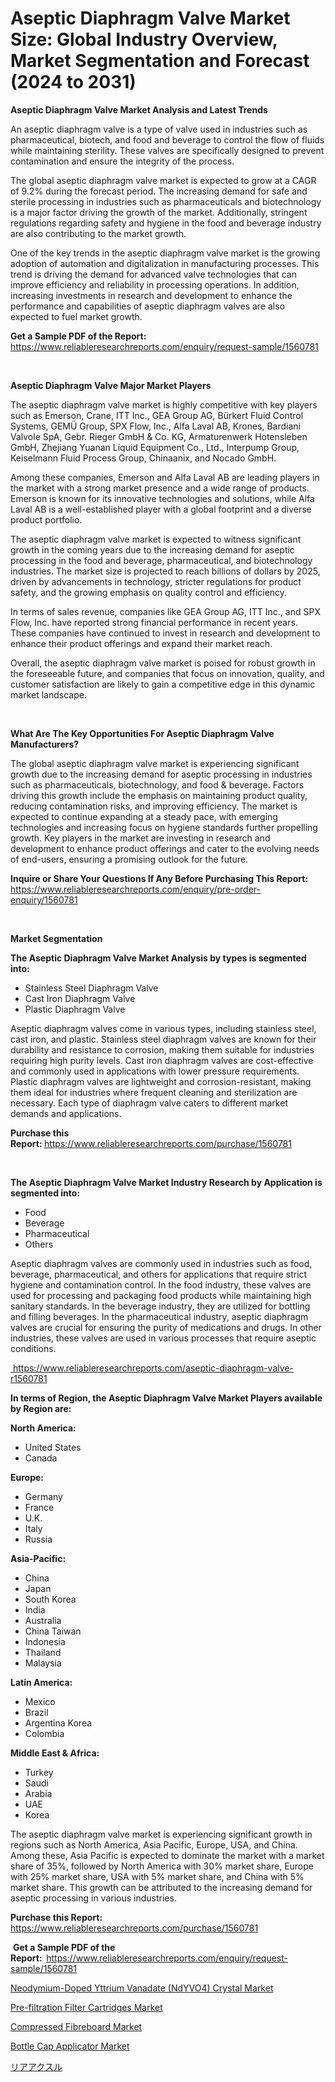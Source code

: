 <p><h1>Aseptic Diaphragm Valve Market Size: Global Industry Overview, Market Segmentation and Forecast (2024 to 2031)</h1></p><p><strong>Aseptic Diaphragm Valve Market Analysis and Latest Trends</strong></p>
<p><p>An aseptic diaphragm valve is a type of valve used in industries such as pharmaceutical, biotech, and food and beverage to control the flow of fluids while maintaining sterility. These valves are specifically designed to prevent contamination and ensure the integrity of the process.</p><p>The global aseptic diaphragm valve market is expected to grow at a CAGR of 9.2% during the forecast period. The increasing demand for safe and sterile processing in industries such as pharmaceuticals and biotechnology is a major factor driving the growth of the market. Additionally, stringent regulations regarding safety and hygiene in the food and beverage industry are also contributing to the market growth.</p><p>One of the key trends in the aseptic diaphragm valve market is the growing adoption of automation and digitalization in manufacturing processes. This trend is driving the demand for advanced valve technologies that can improve efficiency and reliability in processing operations. In addition, increasing investments in research and development to enhance the performance and capabilities of aseptic diaphragm valves are also expected to fuel market growth.</p></p>
<p><strong>Get a Sample PDF of the Report:&nbsp;</strong> <a href="https://www.reliableresearchreports.com/enquiry/request-sample/1560781">https://www.reliableresearchreports.com/enquiry/request-sample/1560781</a></p>
<p>&nbsp;</p>
<p><strong>Aseptic Diaphragm Valve Major Market Players</strong></p>
<p><p>The aseptic diaphragm valve market is highly competitive with key players such as Emerson, Crane, ITT Inc., GEA Group AG, Bürkert Fluid Control Systems, GEMÜ Group, SPX Flow, Inc., Alfa Laval AB, Krones, Bardiani Valvole SpA, Gebr. Rieger GmbH & Co. KG, Armaturenwerk Hotensleben GmbH, Zhejiang Yuanan Liquid Equipment Co., Ltd., Interpump Group, Keiselmann Fluid Process Group, Chinaanix, and Nocado GmbH.</p><p>Among these companies, Emerson and Alfa Laval AB are leading players in the market with a strong market presence and a wide range of products. Emerson is known for its innovative technologies and solutions, while Alfa Laval AB is a well-established player with a global footprint and a diverse product portfolio.</p><p>The aseptic diaphragm valve market is expected to witness significant growth in the coming years due to the increasing demand for aseptic processing in the food and beverage, pharmaceutical, and biotechnology industries. The market size is projected to reach billions of dollars by 2025, driven by advancements in technology, stricter regulations for product safety, and the growing emphasis on quality control and efficiency.</p><p>In terms of sales revenue, companies like GEA Group AG, ITT Inc., and SPX Flow, Inc. have reported strong financial performance in recent years. These companies have continued to invest in research and development to enhance their product offerings and expand their market reach.</p><p>Overall, the aseptic diaphragm valve market is poised for robust growth in the foreseeable future, and companies that focus on innovation, quality, and customer satisfaction are likely to gain a competitive edge in this dynamic market landscape.</p></p>
<p>&nbsp;</p>
<p><strong>What Are The Key Opportunities For Aseptic Diaphragm Valve Manufacturers?</strong></p>
<p><p>The global aseptic diaphragm valve market is experiencing significant growth due to the increasing demand for aseptic processing in industries such as pharmaceuticals, biotechnology, and food & beverage. Factors driving this growth include the emphasis on maintaining product quality, reducing contamination risks, and improving efficiency. The market is expected to continue expanding at a steady pace, with emerging technologies and increasing focus on hygiene standards further propelling growth. Key players in the market are investing in research and development to enhance product offerings and cater to the evolving needs of end-users, ensuring a promising outlook for the future.</p></p>
<p><strong>Inquire or Share Your Questions If Any Before Purchasing This Report:</strong> <a href="https://www.reliableresearchreports.com/enquiry/pre-order-enquiry/1560781">https://www.reliableresearchreports.com/enquiry/pre-order-enquiry/1560781</a></p>
<p>&nbsp;</p>
<p><strong>Market Segmentation</strong></p>
<p><strong>The Aseptic Diaphragm Valve Market Analysis by types is segmented into:</strong></p>
<p><ul><li>Stainless Steel Diaphragm Valve</li><li>Cast Iron Diaphragm Valve</li><li>Plastic Diaphragm Valve</li></ul></p>
<p><p>Aseptic diaphragm valves come in various types, including stainless steel, cast iron, and plastic. Stainless steel diaphragm valves are known for their durability and resistance to corrosion, making them suitable for industries requiring high purity levels. Cast iron diaphragm valves are cost-effective and commonly used in applications with lower pressure requirements. Plastic diaphragm valves are lightweight and corrosion-resistant, making them ideal for industries where frequent cleaning and sterilization are necessary. Each type of diaphragm valve caters to different market demands and applications.</p></p>
<p><strong>Purchase this Report:&nbsp;</strong><a href="https://www.reliableresearchreports.com/purchase/1560781">https://www.reliableresearchreports.com/purchase/1560781</a></p>
<p>&nbsp;</p>
<p><strong>The Aseptic Diaphragm Valve Market Industry Research by Application is segmented into:</strong></p>
<p><ul><li>Food</li><li>Beverage</li><li>Pharmaceutical</li><li>Others</li></ul></p>
<p><p>Aseptic diaphragm valves are commonly used in industries such as food, beverage, pharmaceutical, and others for applications that require strict hygiene and contamination control. In the food industry, these valves are used for processing and packaging food products while maintaining high sanitary standards. In the beverage industry, they are utilized for bottling and filling beverages. In the pharmaceutical industry, aseptic diaphragm valves are crucial for ensuring the purity of medications and drugs. In other industries, these valves are used in various processes that require aseptic conditions.</p></p>
<p><a href="https://www.reliableresearchreports.com/aseptic-diaphragm-valve-r1560781">&nbsp;https://www.reliableresearchreports.com/aseptic-diaphragm-valve-r1560781</a></p>
<p><strong>In terms of Region, the Aseptic Diaphragm Valve Market Players available by Region are:</strong></p>
<p>
    <p> <strong> North America: </strong>
        <ul>
            <li>United States</li>
            <li>Canada</li>
        </ul>
        </p> 
    <p> <strong> Europe: </strong>
        <ul>
            <li>Germany</li>
            <li>France</li>
            <li>U.K.</li>
            <li>Italy</li>
            <li>Russia</li>
        </ul>
        </p> 
    <p> <strong> Asia-Pacific: </strong>
        <ul>
            <li>China</li>
            <li>Japan</li>
            <li>South Korea</li>
            <li>India</li>
            <li>Australia</li>
            <li>China Taiwan</li>
            <li>Indonesia</li>
            <li>Thailand</li>
            <li>Malaysia</li>
        </ul>
        </p> 
    <p> <strong> Latin America: </strong>
        <ul>
            <li>Mexico</li>
            <li>Brazil</li>
            <li>Argentina Korea</li>
            <li>Colombia</li>
        </ul>
        </p> 
    <p> <strong> Middle East & Africa: </strong>
        <ul>
            <li>Turkey</li>
            <li>Saudi</li>
            <li>Arabia</li>
            <li>UAE</li>
            <li>Korea</li>
        </ul>
    </p>
    </p>
<p><p>The aseptic diaphragm valve market is experiencing significant growth in regions such as North America, Asia Pacific, Europe, USA, and China. Among these, Asia Pacific is expected to dominate the market with a market share of 35%, followed by North America with 30% market share, Europe with 25% market share, USA with 5% market share, and China with 5% market share. This growth can be attributed to the increasing demand for aseptic processing in various industries.</p></p>
<p><strong>Purchase this Report: </strong><a href="https://www.reliableresearchreports.com/purchase/1560781">https://www.reliableresearchreports.com/purchase/1560781</a></p>
<p>&nbsp;<strong>Get a Sample PDF of the Report:&nbsp;&nbsp;</strong><a href="https://www.reliableresearchreports.com/enquiry/request-sample/1560781">https://www.reliableresearchreports.com/enquiry/request-sample/1560781</a></p>
<p><strong></strong></p>
<p><p><a href="https://www.linkedin.com/pulse/neodymium-doped-yttrium-vanadate-ndyvo4-crystal-market-research-xfykc?trackingId=1BPUoBXqKy%2B1vPhg9CQxBA%3D%3D">Neodymium-Doped Yttrium Vanadate (NdYVO4) Crystal Market</a></p><p><a href="https://www.linkedin.com/pulse/pre-filtration-filter-cartridges-market-dynamics-2024-2031-axthc?trackingId=Nlx6UPK92PMEjqDUBvagQw%3D%3D">Pre-filtration Filter Cartridges Market</a></p><p><a href="https://issuu.com/reportprime-2/docs/compressed-fibreboard-market-size-2030.pptx">Compressed Fibreboard Market</a></p><p><a href="https://github.com/Sherrillcrooksxa8i18ucf2m/Market-Research-Report-List-2/blob/main/bottle-cap-applicator-market.md">Bottle Cap Applicator Market</a></p><p><a href="https://medium.com/@maureenbiologist34/%E3%83%AA%E3%82%A2%E3%82%A2%E3%82%AF%E3%82%B9%E3%83%AB%E5%B8%82%E5%A0%B4%E3%83%AC%E3%83%9D%E3%83%BC%E3%83%88%E3%81%AF-%E3%81%93%E3%81%AE%E5%B8%82%E5%A0%B4%E3%81%AE%E6%9C%80%E6%96%B0%E3%81%AE%E3%83%88%E3%83%AC%E3%83%B3%E3%83%89%E3%82%84%E6%88%90%E9%95%B7%E6%A9%9F%E4%BC%9A%E3%82%92%E6%98%8E%E3%82%89%E3%81%8B%E3%81%AB%E3%81%97%E3%81%A6%E3%81%84%E3%81%BE%E3%81%99-c700e19c73da">リアアクスル</a></p></p>